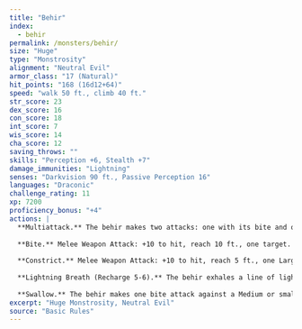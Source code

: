 ```yaml
---
title: "Behir"
index:
  - behir
permalink: /monsters/behir/
size: "Huge"
type: "Monstrosity"
alignment: "Neutral Evil"
armor_class: "17 (Natural)"
hit_points: "168 (16d12+64)"
speed: "walk 50 ft., climb 40 ft."
str_score: 23
dex_score: 16
con_score: 18
int_score: 7
wis_score: 14
cha_score: 12
saving_throws: ""
skills: "Perception +6, Stealth +7"
damage_immunities: "Lightning"
senses: "Darkvision 90 ft., Passive Perception 16"
languages: "Draconic"
challenge_rating: 11
xp: 7200
proficiency_bonus: "+4"
actions: |
  **Multiattack.** The behir makes two attacks: one with its bite and one to constrict.
  
  **Bite.** Melee Weapon Attack: +10 to hit, reach 10 ft., one target. Hit: 22 (3d10 + 6) piercing damage.
  
  **Constrict.** Melee Weapon Attack: +10 to hit, reach 5 ft., one Large or smaller creature. Hit: 17 (2d10 + 6) bludgeoning damage plus 17 (2d10 + 6) slashing damage. The target is grappled (escape DC 16) if the behir isn't already constricting a creature, and the target is restrained until this grapple ends.
  
  **Lightning Breath (Recharge 5-6).** The behir exhales a line of lightning that is 20 ft. long and 5 ft. wide. Each creature in that line must make a DC 16 Dexterity saving throw, taking 66 (12d10) lightning damage on a failed save, or half as much damage on a successful one.
  
  **Swallow.** The behir makes one bite attack against a Medium or smaller target it is grappling. If the attack hits, the target is also swallowed, and the grapple ends. While swallowed, the target is blinded and restrained, it has total cover against attacks and other effects outside the behir, and it takes 21 (6d6) acid damage at the start of each of the behir's turns. A behir can have only one creature swallowed at a time. If the behir takes 30 damage or more on a single turn from the swallowed creature, the behir must succeed on a DC 14 Constitution saving throw at the end of that turn or regurgitate the creature, which falls prone in a space within 10 ft. of the behir. If the behir dies, a swallowed creature is no longer restrained by it and can escape from the corpse by using 15 ft. of movement, exiting prone.
excerpt: "Huge Monstrosity, Neutral Evil"
source: "Basic Rules"
---
```

